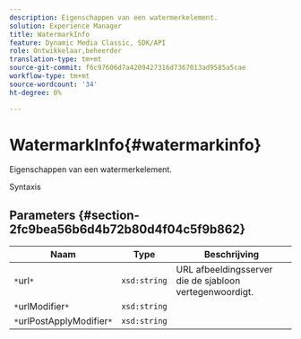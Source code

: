 ```yaml
---
description: Eigenschappen van een watermerkelement.
solution: Experience Manager
title: WatermarkInfo
feature: Dynamic Media Classic, SDK/API
role: Ontwikkelaar,beheerder
translation-type: tm+mt
source-git-commit: f6c97606d7a4209427316d7367013ad9585a5cae
workflow-type: tm+mt
source-wordcount: '34'
ht-degree: 0%

---
```



# WatermarkInfo{#watermarkinfo}

Eigenschappen van een watermerkelement.

Syntaxis

## Parameters {#section-2fc9bea56b6d4b72b80d4f04c5f9b862}

| Naam | Type | Beschrijving |
|---|---|---|
| `*`url`*` | `xsd:string` | URL afbeeldingsserver die de sjabloon vertegenwoordigt. |
| `*`urlModifier`*` | `xsd:string` |  |
| `*`urlPostApplyModifier`*` | `xsd:string` |  |

